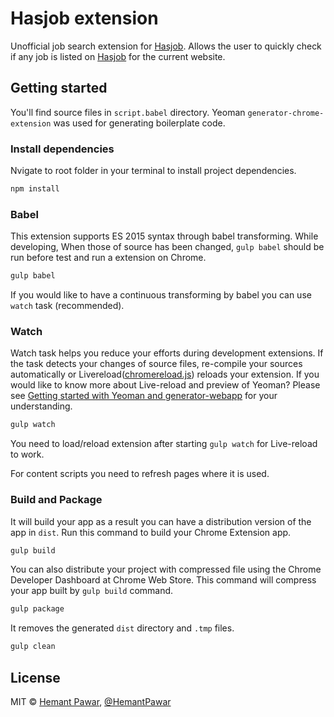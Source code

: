 # Hasjob extension
Unofficial job search extension for [Hasjob](http://hasjob.co). Allows the user to quickly check if any job is listed on [Hasjob](http://hasjob.co) for the current website.

## Getting started
You'll find source files in `script.babel` directory. Yeoman `generator-chrome-extension` was used for generating boilerplate code.

### Install dependencies
Nvigate to root folder in your terminal to install project dependencies.
```sh
npm install
```

### Babel

This extension supports ES 2015 syntax through babel transforming. While developing, When those of source has been changed, `gulp babel` should be run before test and run a extension on Chrome.

```sh
gulp babel
```

If you would like to have a continuous transforming by babel you can use `watch` task (recommended).

### Watch

Watch task helps you reduce your efforts during development extensions. If the task detects your changes of source files, re-compile your sources automatically or Livereload([chromereload.js](https://github.com/HemantPawar/hasjob-extension/blob/master/app/scripts.babel/chromereload.js)) reloads your extension. If you would like to know more about Live-reload and preview of Yeoman? Please see [Getting started with Yeoman and generator-webapp](http://youtu.be/zBt2g9ekiug?t=3m51s) for your understanding.

```bash
gulp watch
```

You need to load/reload extension after starting `gulp watch` for Live-reload to work.

For content scripts you need to refresh pages where it is used.

### Build and Package

It will build your app as a result you can have a distribution version of the app in `dist`. Run this command to build your Chrome Extension app.

```bash
gulp build
```

You can also distribute your project with compressed file using the Chrome Developer Dashboard at Chrome Web Store. This command will compress your app built by `gulp build` command.

```bash
gulp package
```

It removes the generated `dist` directory and `.tmp` files.

```bash
gulp clean
```

## License
MIT © [Hemant Pawar](https://github.com/HemantPawar), [@HemantPawar](https://twitter.com/HemantPawar)
